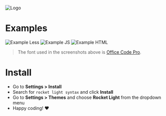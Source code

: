 ![Logo](https://media.githubusercontent.com/media/polymoon/rocket-dark-syntax/master/assets/logo.png)

# Examples
![Example Less](https://media.githubusercontent.com/media/polymoon/rocket-dark-syntax/master/assets/example-less.png)
![Example JS](https://media.githubusercontent.com/media/polymoon/rocket-dark-syntax/master/assets/example-js.png)
![Example HTML](https://media.githubusercontent.com/media/polymoon/rocket-dark-syntax/master/assets/example-html.png)

> The font used in the screenshots above is [Office Code Pro](https://github.com/nathco/Office-Code-Pro).

# Install

- Go to **Settings > Install**
- Search for `rocket light syntax` and click **Install**
- Go to **Settings > Themes** and choose **Rocket Light** from the dropdown menu
- Happy coding! ♥
